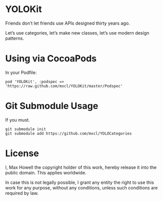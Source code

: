 YOLOKit
=======
Friends don’t let friends use APIs designed thirty years ago.

Let’s use categories, let’s make new classes, let’s use modern design patterns.

Using via CocoaPods
===================
In your Podfile:

    pod 'YOLOKit', :podspec => 'https://raw.github.com/mxcl/YOLOKit/master/Podspec'

Git Submodule Usage
===================
If you must.

    git submodule init
    git submodule add https://github.com/mxcl/YOLOCategories


License
=======
I, Max Howell the copyright holder of this work, hereby release it into the
public domain. This applies worldwide.

In case this is not legally possible, I grant any entity the right to use this
work for any purpose, without any conditions, unless such conditions are
required by law.
